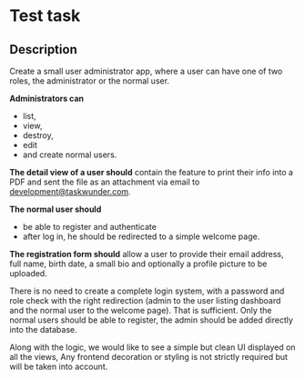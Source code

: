 # Test task

## Description

Create a small user administrator app, where a user can have one of two roles, the
administrator or the normal user.

**Administrators can**
- list,
- view,
- destroy,
- edit
- and create normal users.

**The detail view of a user should** contain the feature to print their info into a PDF and sent
the file as an attachment via email to development@taskwunder.com.

**The normal user should**
- be able to register and authenticate
- after log in, he should be redirected to a simple welcome page.

**The registration form should** allow a user to provide their email address, full name, birth date, a small bio and optionally a profile picture to be uploaded.

There is no need to create a complete login system, with a password and role check with the right redirection (admin to the user listing dashboard and the normal user to the welcome page). That is sufficient. Only the normal users should be able to register, the admin should be added directly into the database.

Along with the logic, we would like to see a simple but clean UI displayed on all the views, Any
frontend decoration or styling is not strictly required but will be taken into account.
